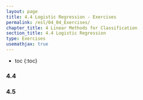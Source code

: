 ```yaml
---
layout: page
title: 4.4 Logistic Regression - Exercises
permalink: /esl/04_04_Exercises/
chapter_title: 4 Linear Methods for Classification
section_title: 4.4 Logistic Regression
type: Exercises
usemathjax: true
---
```


* toc
{:toc}

### 4.4

### 4.5
